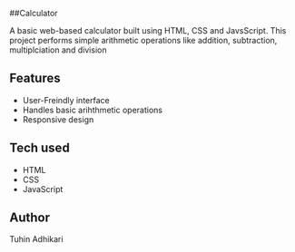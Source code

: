 ##Calculator

A basic web-based calculator built using HTML, CSS and JavsScript. 
This project performs simple arithmetic operations like addition, subtraction, multiplciation and division

## Features
- User-Freindly interface
- Handles basic arihthmetic operations
- Responsive design

## Tech used
- HTML
- CSS
- JavaScript

## Author
Tuhin Adhikari
